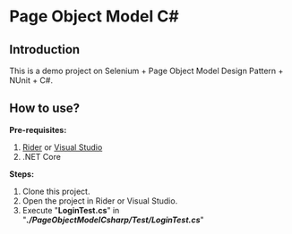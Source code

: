 # Page Object Model C#

## Introduction
This is a demo project on Selenium + Page Object Model Design Pattern + NUnit + C#.

## How to use?
**Pre-requisites:**
1. [Rider](https://www.jetbrains.com/rider/download/#section=windows) or [Visual Studio](https://visualstudio.microsoft.com/downloads/)
2. .NET Core

**Steps:**
1. Clone this project.
2. Open the project in Rider or Visual Studio.
3. Execute "**LoginTest.cs**" in "***./PageObjectModelCsharp/Test/LoginTest.cs***"
